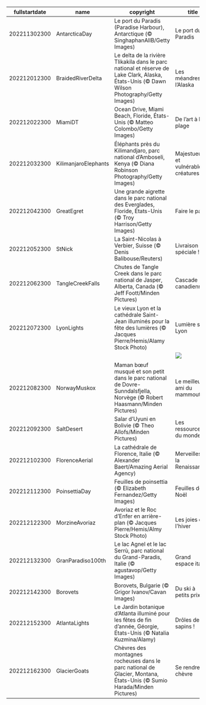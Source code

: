 |fullstartdate|name|copyright|title|image|
|--|--|--|--|--|
202211302300|AntarcticaDay|Le port du Paradis (Paradise Harbour), Antarctique (© SinghaphanAllB/Getty Images)|Le port du Paradis|![](/fr-FR/2022/12/202211302300AntarcticaDay.jpg)|
202212012300|BraidedRiverDelta|Le delta de la rivière Tlikakila dans le parc national et réserve de Lake Clark, Alaska, États-Unis (© Dawn Wilson Photography/Getty Images)|Les méandres de l’Alaska|![](/fr-FR/2022/12/202212012300BraidedRiverDelta.jpg)|
202212022300|MiamiDT|Ocean Drive, Miami Beach, Floride, États-Unis (© Matteo Colombo/Getty Images)|De l’art à la plage|![](/fr-FR/2022/12/202212022300MiamiDT.jpg)|
202212032300|KilimanjaroElephants|Éléphants près du Kilimandjaro, parc national d’Amboseli, Kenya (© Diana Robinson Photography/Getty Images)|Majestueuses et vulnérables créatures|![](/fr-FR/2022/12/202212032300KilimanjaroElephants.jpg)|
202212042300|GreatEgret|Une grande aigrette dans le parc national des Everglades, Floride, États-Unis (© Troy Harrison/Getty Images)|Faire le paon|![](/fr-FR/2022/12/202212042300GreatEgret.jpg)|
202212052300|StNick|La Saint-Nicolas à Verbier, Suisse (© Denis Balibouse/Reuters)|Livraison spéciale !|![](/fr-FR/2022/12/202212052300StNick.jpg)|
202212062300|TangleCreekFalls|Chutes de Tangle Creek dans le parc national de Jasper, Alberta, Canada (© Jeff Foott/Minden Pictures)|Cascade canadienne|![](/fr-FR/2022/12/202212062300TangleCreekFalls.jpg)|
202212072300|LyonLights|Le vieux Lyon et la cathédrale Saint-Jean illuminés pour la fête des lumières (© Jacques Pierre/Hemis/Alamy Stock Photo)|Lumière sur Lyon|![](/fr-FR/2022/12/202212072300LyonLights.jpg)|
||||![](/fr-FR/2022/12/.jpg)|
202212082300|NorwayMuskox|Maman bœuf musqué et son petit dans le parc national de Dovre-Sunndalsfjella, Norvège (© Robert Haasmann/Minden Pictures)|Le meilleur ami du mammouth|![](/fr-FR/2022/12/202212082300NorwayMuskox.jpg)|
202212092300|SaltDesert|Salar d’Uyuni en Bolivie (© Theo Allofs/Minden Pictures)|Les ressources du monde|![](/fr-FR/2022/12/202212092300SaltDesert.jpg)|
202212102300|FlorenceAerial|La cathédrale de Florence, Italie (© Alexander Baert/Amazing Aerial Agency)|Merveilles de la Renaissance|![](/fr-FR/2022/12/202212102300FlorenceAerial.jpg)|
202212112300|PoinsettiaDay|Feuilles de poinsettia (© Elizabeth Fernandez/Getty Images)|Feuilles de Noël|![](/fr-FR/2022/12/202212112300PoinsettiaDay.jpg)|
202212122300|MorzineAvoriaz|Avoriaz et le Roc d’Enfer en arrière-plan (© Jacques Pierre/Hemis/Almy Stock Photo)|Les joies de l'hiver|![](/fr-FR/2022/12/202212122300MorzineAvoriaz.jpg)|
202212132300|GranParadiso100th|Le lac Agnel et le lac Serrù, parc national du Grand-Paradis, Italie (© agustavop/Getty Images)|Grand espace italien|![](/fr-FR/2022/12/202212132300GranParadiso100th.jpg)|
202212142300|Borovets|Borovets, Bulgarie (© Grigor Ivanov/Cavan Images)|Du ski à petits prix|![](/fr-FR/2022/12/202212142300Borovets.jpg)|
202212152300|AtlantaLights|Le Jardin botanique d’Atlanta illuminé pour les fêtes de fin d’année, Géorgie, États-Unis (© Natalia Kuzmina/Alamy)|Drôles de sapins !|![](/fr-FR/2022/12/202212152300AtlantaLights.jpg)|
202212162300|GlacierGoats|Chèvres des montagnes rocheuses dans le parc national de Glacier, Montana, États-Unis (© Sumio Harada/Minden Pictures)|Se rendre chèvre|![](/fr-FR/2022/12/202212162300GlacierGoats.jpg)|
